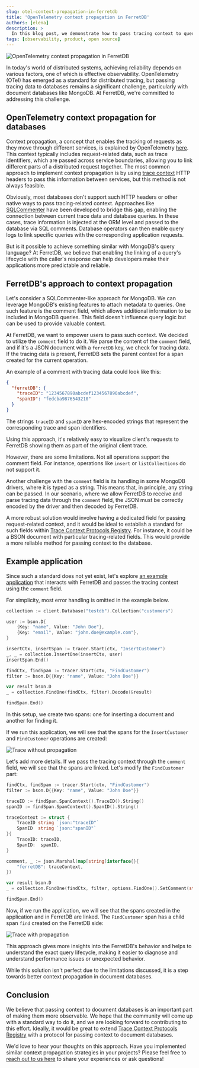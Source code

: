 ```yaml
---
slug: otel-context-propagation-in-ferretdb
title: 'OpenTelemetry context propagation in FerretDB'
authors: [elena]
description: >
  In this blog post, we demonstrate how to pass tracing context to queries in FerretDB using OpenTelemetry.
tags: [observability, product, open source]
---
```


![OpenTelemetry context propagation in FerretDB](/img/blog/ferretdb-otel/opentelemetry.jpg)

In today's world of distributed systems, achieving reliability depends on various factors, one of which is effective observability.
OpenTelemetry (OTel) has emerged as a standard for distributed tracing, but passing tracing data to databases remains a significant challenge,
particularly with document databases like MongoDB.
At FerretDB, we're committed to addressing this challenge.

<!--truncate-->

## OpenTelemetry context propagation for databases

Context propagation, a concept that enables the tracking of requests as they move through different services, is explained by OpenTelemetry
[here](https://opentelemetry.io/docs/concepts/context-propagation/).
This context typically includes request-related data,
such as trace identifiers, which are passed across service boundaries,
allowing you to link different parts of a distributed request together.
The most common approach to implement context propagation is by using [trace context](https://www.w3.org/TR/trace-context/)
HTTP headers to pass this information between services, but this method is not always feasible.

Obviously, most databases don't support such HTTP headers or other native ways to pass tracing-related context.
Approaches like [SQLCommenter](https://google.github.io/sqlcommenter/) have been developed to bridge this gap,
enabling the connection between current trace data and database queries.
In these cases, trace information is injected at the ORM level and passed to the database via SQL comments.
Database operators can then enable query logs to link specific queries with the corresponding application requests.

But is it possible to achieve something similar with MongoDB's query language?
At FerretDB, we believe that enabling the linking of a query's lifecycle with the caller's response can help developers make
their applications more predictable and reliable.

## FerretDB's approach to context propagation

Let's consider a SQLCommenter-like approach for MongoDB.
We can leverage MongoDB's existing features to attach metadata to queries.
One such feature is the comment field, which allows additional information to be included in MongoDB queries.
This field doesn't influence query logic but can be used to provide valuable context.

At FerretDB, we want to empower users to pass such context.
We decided to utilize the `comment` field to do it.
We parse the content of the `comment` field, and if it's a JSON document with a `ferretDB` key, we check for tracing data.
If the tracing data is present, FerretDB sets the parent context for a span created for the current operation.

An example of a comment with tracing data could look like this:

```json
{
  "ferretDB": {
    "traceID": "1234567890abcdef1234567890abcdef",
    "spanID": "fedcba9876543210"
  }
}
```

The strings `traceID` and `spanID` are hex-encoded strings that represent the corresponding trace and span identifiers.

Using this approach, it's relatively easy to visualize client's requests to FerretDB showing them as part of the original client trace.

However, there are some limitations.
Not all operations support the comment field.
For instance, operations like `insert` or `listCollections` do not support it.

Another challenge with the `comment` field is its handling in some MongoDB drivers, where it is typed as a string.
This means that, in principle, any string can be passed.
In our scenario, where we allow FerretDB to receive and parse
tracing data through the `comment` field, the JSON must be correctly encoded by the driver and then decoded by FerretDB.

A more robust solution would involve having a dedicated field for passing request-related context,
and it would be ideal to establish a standard for such fields within 
[Trace Context Protocols Registry](https://www.w3.org/TR/trace-context-protocols-registry/#registry).
For instance, it could be a BSON document with particular tracing-related fields.
This would provide a more reliable method for passing context to the database.

## Example application

Since such a standard does not yet exist, let's explore [an example application](https://gist.github.com/rumyantseva/3c6ef7c7dfc3fbdea8f94a31f4a17885)
that interacts with FerretDB and passes the tracing context using the `comment` field.

For simplicity, most error handling is omitted in the example below.

```go
collection := client.Database("testdb").Collection("customers")

user := bson.D{
    {Key: "name", Value: "John Doe"},
    {Key: "email", Value: "john.doe@example.com"},
}

insertCtx, insertSpan := tracer.Start(ctx, "InsertCustomer")
_, _ = collection.InsertOne(insertCtx, user)
insertSpan.End()

findCtx, findSpan := tracer.Start(ctx, "FindCustomer")
filter := bson.D{{Key: "name", Value: "John Doe"}}

var result bson.D
_ = collection.FindOne(findCtx, filter).Decode(&result)

findSpan.End()
```

In this setup, we create two spans: one for inserting a document and another for finding it.

If we run this application, we will see that the spans for the `InsertCustomer` and `FindCustomer` operations are created:

![Trace without propagation](/img/blog/ferretdb-otel/without-propagation.png)

Let's add more details.
If we pass the tracing context through the `comment` field, we will see that the spans are linked.
Let's modify the `FindCustomer` part:

```go
findCtx, findSpan := tracer.Start(ctx, "FindCustomer")
filter := bson.D{{Key: "name", Value: "John Doe"}}

traceID := findSpan.SpanContext().TraceID().String()
spanID := findSpan.SpanContext().SpanID().String()

traceContext := struct {
    TraceID string `json:"traceID"`
    SpanID  string `json:"spanID"`
}{
    TraceID: traceID,
    SpanID:  spanID,
}

comment, _ := json.Marshal(map[string]interface{}{
    "ferretDB": traceContext,
})

var result bson.D
_ = collection.FindOne(findCtx, filter, options.FindOne().SetComment(string(comment))).Decode(&result)

findSpan.End()
```

Now, if we run the application, we will see that the spans created in the application and in FerretDB are linked.
The `FindCustomer` span has a child span `find` created on the FerretDB side:

![Trace with propagation](/img/blog/ferretdb-otel/with-propagation.png)

This approach gives more insights into the FerretDB's behavior and helps to understand the exact query lifecycle,
making it easier to diagnose and understand performance issues or unexpected behavior.

While this solution isn't perfect due to the limitations discussed, it is a step towards better context propagation in document databases.

## Conclusion

We believe that passing context to document databases is an important part of making them more observable.
We hope that the community will come up with a standard way to do it, and we are looking forward to
contributing to this effort. Ideally, it would be great to extend 
[Trace Context Protocols Registry](https://www.w3.org/TR/trace-context-protocols-registry/)
with a protocol for passing context to document databases.

We'd love to hear your thoughts on this approach.
Have you implemented similar context propagation strategies in your projects?
Please feel free to [reach out to us here](https://docs.ferretdb.io/#community) to share your experiences or ask questions!
